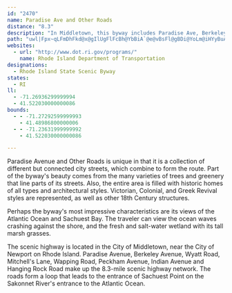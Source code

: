 ```yaml
---
id: "2470"
name: Paradise Ave and Other Roads
distance: "8.3"
description: "In Middletown, this byway includes Paradise Ave, Berkeley Ave, Wyatt Road, Mitchell's Lane, Wapping Road, Peckham Ave., Indian Ave. and Hanging Rock Road."
path: "uwl|Fpx~qLFmDhFkd@x@gIlUgFlFcBh@YbBiA`@e@vBsFl@gBDi@YoLm@iHYyBuA_G[gA{AsC{CeFqEuGuAaA[Mp@sDx@{EvAgI`FcYdAmFpAmI~a@dRlDxBl@j@bDhEdA|@lIlDhAJpFQrAR~VdKnIzDdB`BlAhBnCbGrAjDb@`BH`BYb]RdBd@lAZj@pCrC~@rBn@x@r@j@vE|BbHdChCpA|@dAd@bATnAb@`Fe@vUDbE[dAi@jAi@p@s@ZaEGs]?qi@nGaDX{Ov@gLrAmAD_AE{GwAsF[cHSgC@cCXeAd@wb@hXu@TmAgU"
websites:
  - url: "http://www.dot.ri.gov/programs/"
    name: Rhode Island Department of Transportation
designations:
  - Rhode Island State Scenic Byway
states:
  - RI
ll:
  - -71.26936299999994
  - 41.522030000000086
bounds:
  - - -71.27292599999993
    - 41.48986800000006
  - - -71.23631999999992
    - 41.522030000000086

---
```


Paradise Avenue and Other Roads is unique in that it is a collection of different but connected city streets, which combine to form the route.  Part of the byway's beauty comes from the many varieties of trees and greenery that line parts of its streets.  Also, the entire area is filled with historic homes of all types and architectural styles. Victorian, Colonial, and Greek Revival styles are represented, as well as other 18th Century structures.  

Perhaps the byway's most impressive characteristics are its views of the Atlantic Ocean and Sachuest Bay.  The traveler can view the ocean waves crashing against the shore, and the fresh and salt-water wetland with its tall marsh grasses.

The scenic highway is located in the City of Middletown, near the City of Newport on Rhode Island.  Paradise Avenue, Berkeley Avenue, Wyatt Road, Mitchell's Lane, Wapping Road, Peckham Avenue, Indian Avenue and Hanging Rock Road make up the 8.3-mile scenic highway network.  The roads form a loop that leads to the entrance of Sachuest Point on the Sakonnet River's entrance to the Atlantic Ocean.  
